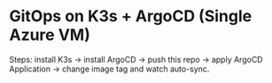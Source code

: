 # GitOps on K3s + ArgoCD (Single Azure VM)
Steps: install K3s → install ArgoCD → push this repo → apply ArgoCD Application → change image tag and watch auto-sync.
